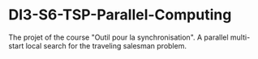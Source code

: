 # DI3-S6-TSP-Parallel-Computing

The projet of the course "Outil pour la synchronisation".
A parallel multi-start local search for the traveling salesman problem.
